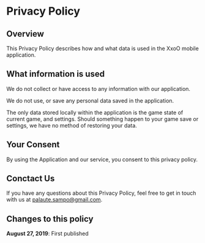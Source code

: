 # Privacy Policy

## Overview

This Privacy Policy describes how and what data is used in the XxoO mobile application.

## What information is used

We do not collect or have access to any information with our application.

We do not use, or save any personal data saved in the application.

The only data stored locally within the application is the game state of current game, and settings. Should something happen to your game save or settings, we have no method of restoring your data.

## Your Consent

By using the Application and our service, you consent to this privacy policy.

## Conctact Us

If you have any questions about this Privacy Policy, feel free to get in touch with us at palaute.sampo@gmail.com.

## Changes to this policy

**August 27, 2019**: First published